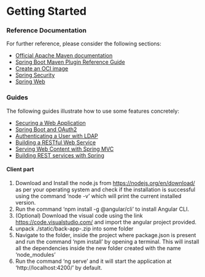 # Getting Started

### Reference Documentation
For further reference, please consider the following sections:

* [Official Apache Maven documentation](https://maven.apache.org/guides/index.html)
* [Spring Boot Maven Plugin Reference Guide](https://docs.spring.io/spring-boot/docs/2.3.4.RELEASE/maven-plugin/reference/html/)
* [Create an OCI image](https://docs.spring.io/spring-boot/docs/2.3.4.RELEASE/maven-plugin/reference/html/#build-image)
* [Spring Security](https://docs.spring.io/spring-boot/docs/2.3.4.RELEASE/reference/htmlsingle/#boot-features-security)
* [Spring Web](https://docs.spring.io/spring-boot/docs/2.3.4.RELEASE/reference/htmlsingle/#boot-features-developing-web-applications)

### Guides
The following guides illustrate how to use some features concretely:

* [Securing a Web Application](https://spring.io/guides/gs/securing-web/)
* [Spring Boot and OAuth2](https://spring.io/guides/tutorials/spring-boot-oauth2/)
* [Authenticating a User with LDAP](https://spring.io/guides/gs/authenticating-ldap/)
* [Building a RESTful Web Service](https://spring.io/guides/gs/rest-service/)
* [Serving Web Content with Spring MVC](https://spring.io/guides/gs/serving-web-content/)
* [Building REST services with Spring](https://spring.io/guides/tutorials/bookmarks/)

####  Client part

1) Download and Install the node.js from https://nodejs.org/en/download/ as per your operating system and check if the installation is successful using the command ‘node -v’ which will print the current installed version.
2) Run the command ‘npm install -g @angular/cli’ to install Angular CLI.
3) (Optional) Download the visual code using the link https://code.visualstudio.com/ and import the angular project provided.
4) unpack ./static/back-app-<some vertion>.zip into some folder
5) Navigate to the folder, inside the project where package.json is present and run the command ‘npm install’ by opening a terminal. This will install all the dependencies inside the new folder created with the name ‘node_modules’
6) Run the command ‘ng serve’ and it will start the application at ‘http://localhost:4200/’ by default.
